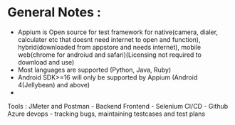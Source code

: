 # General Notes : 
- Appium is Open source for test framework for native(camera, dialer, calculater etc that doesnt need internet to open and function), hybrid(downloaded from appstore and needs internet), mobile web(chrome for androiud and safari)(Licensing not required to download and use)
- Most languages are supported (Python, Java, Ruby)
- Android SDK>=16 will only be supported by Appium (Android 4(Jellybean) and above) 
- 
Tools : 
JMeter and Postman - Backend 
Frontend - Selenium 
CI/CD - Github 
Azure devops - tracking bugs, maintaining testcases and test plans

